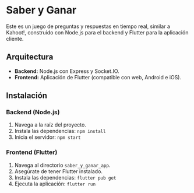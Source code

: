 # Saber y Ganar

Este es un juego de preguntas y respuestas en tiempo real, similar a Kahoot!, construido con Node.js para el backend y Flutter para la aplicación cliente.

## Arquitectura

*   **Backend:** Node.js con Express y Socket.IO.
*   **Frontend:** Aplicación de Flutter (compatible con web, Android e iOS).

## Instalación

### Backend (Node.js)

1.  Navega a la raíz del proyecto.
2.  Instala las dependencias: `npm install`
3.  Inicia el servidor: `npm start`

### Frontend (Flutter)

1.  Navega al directorio `saber_y_ganar_app`.
2.  Asegúrate de tener Flutter instalado.
3.  Instala las dependencias: `flutter pub get`
4.  Ejecuta la aplicación: `flutter run`
